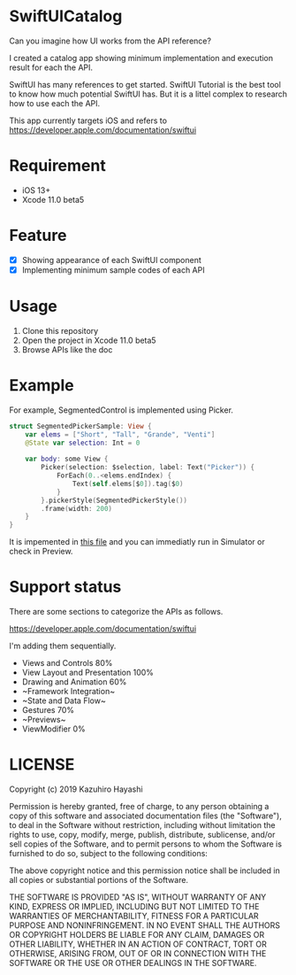 # SwiftUICatalog

Can you imagine how UI works from the API reference?

I created a catalog app showing minimum implementation and execution result for each the API.

SwiftUI has many references to get started.
SwiftUI Tutorial is the best tool to know how much potential SwiftUI has.
But it is a littel complex to research how to use each the API.

This app currently targets iOS and refers to https://developer.apple.com/documentation/swiftui

# Requirement
- iOS 13+
- Xcode 11.0 beta5

# Feature
- [x] Showing appearance of each SwiftUI component
- [x] Implementing minimum sample codes of each API

# Usage
1. Clone this repository
2. Open the project in Xcode 11.0 beta5
3. Browse APIs like the doc

# Example
For example, SegmentedControl is implemented using Picker.

```swift
struct SegmentedPickerSample: View {
    var elems = ["Short", "Tall", "Grande", "Venti"]
    @State var selection: Int = 0
    
    var body: some View {
        Picker(selection: $selection, label: Text("Picker")) {
            ForEach(0..<elems.endIndex) {
                Text(self.elems[$0]).tag($0)
            }
        }.pickerStyle(SegmentedPickerStyle())
        .frame(width: 200)
    }
}
```

It is impemented in [this file](https://github.com/kazuhiro4949/SwiftUICatalog/blob/master/SwiftUICatalog/Views%20and%20Controls/Sample/SegmentedPickerSample.swift) and you can immediatly run in Simulator or check in Preview.


# Support status

There are some sections to categorize the APIs as follows.

https://developer.apple.com/documentation/swiftui 


I'm adding them sequentially.

- Views and Controls 80%  
- View Layout and Presentation 100% 
- Drawing and Animation  60%  
- ~Framework Integration~
- ~State and Data Flow~
- Gestures 70% 
- ~Previews~
- ViewModifier 0%

# LICENSE

Copyright (c) 2019 Kazuhiro Hayashi

Permission is hereby granted, free of charge, to any person obtaining a copy
of this software and associated documentation files (the "Software"), to deal
in the Software without restriction, including without limitation the rights
to use, copy, modify, merge, publish, distribute, sublicense, and/or sell
copies of the Software, and to permit persons to whom the Software is
furnished to do so, subject to the following conditions:

The above copyright notice and this permission notice shall be included in all
copies or substantial portions of the Software.

THE SOFTWARE IS PROVIDED "AS IS", WITHOUT WARRANTY OF ANY KIND, EXPRESS OR
IMPLIED, INCLUDING BUT NOT LIMITED TO THE WARRANTIES OF MERCHANTABILITY,
FITNESS FOR A PARTICULAR PURPOSE AND NONINFRINGEMENT. IN NO EVENT SHALL THE
AUTHORS OR COPYRIGHT HOLDERS BE LIABLE FOR ANY CLAIM, DAMAGES OR OTHER
LIABILITY, WHETHER IN AN ACTION OF CONTRACT, TORT OR OTHERWISE, ARISING FROM,
OUT OF OR IN CONNECTION WITH THE SOFTWARE OR THE USE OR OTHER DEALINGS IN THE
SOFTWARE.
